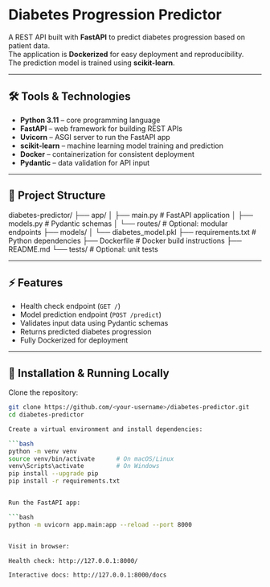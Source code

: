# Diabetes Progression Predictor

A REST API built with **FastAPI** to predict diabetes progression based on patient data.  
The application is **Dockerized** for easy deployment and reproducibility.  
The prediction model is trained using **scikit-learn**.

---

## 🛠 Tools & Technologies

- **Python 3.11** – core programming language  
- **FastAPI** – web framework for building REST APIs  
- **Uvicorn** – ASGI server to run the FastAPI app  
- **scikit-learn** – machine learning model training and prediction  
- **Docker** – containerization for consistent deployment  
- **Pydantic** – data validation for API input  

---

## 📁 Project Structure
diabetes-predictor/
├── app/
│ ├── main.py # FastAPI application
│ ├── models.py # Pydantic schemas
│ └── routes/ # Optional: modular endpoints
├── models/
│ └── diabetes_model.pkl
├── requirements.txt # Python dependencies
├── Dockerfile # Docker build instructions
├── README.md
└── tests/ # Optional: unit tests


---

## ⚡ Features

- Health check endpoint (`GET /`)  
- Model prediction endpoint (`POST /predict`)  
- Validates input data using Pydantic schemas  
- Returns predicted diabetes progression  
- Fully Dockerized for deployment  

---

## 🚀 Installation & Running Locally

Clone the repository:

```bash
git clone https://github.com/<your-username>/diabetes-predictor.git
cd diabetes-predictor

Create a virtual environment and install dependencies:

```bash
python -m venv venv
source venv/bin/activate      # On macOS/Linux
venv\Scripts\activate         # On Windows
pip install --upgrade pip
pip install -r requirements.txt


Run the FastAPI app:

```bash
python -m uvicorn app.main:app --reload --port 8000


Visit in browser:

Health check: http://127.0.0.1:8000/

Interactive docs: http://127.0.0.1:8000/docs



